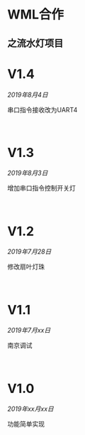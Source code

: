 # WML合作
## 之流水灯项目

# V1.4
*2019年8月4日*

串口指令接收改为UART4

<br>

# V1.3
*2019年8月3日*

增加串口指令控制开关灯

<br>

# V1.2
*2019年7月28日*

修改扇叶灯珠

<br>

# V1.1
*2019年7月xx日*

南京调试

<br>

# V1.0
*2019年xx月xx日*

功能简单实现